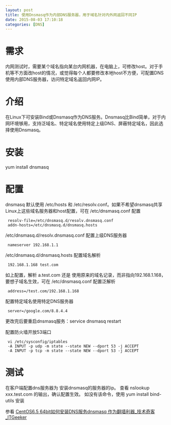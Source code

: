 ```yaml
---
layout: post
title: 使用Dnsmasq作为内部DNS服务器，用于域名针对内外网返回不同IP
date: 2015-08-03 17:10:18
categories: [DNS]
---
```

# 需求
内网测试时，需要某个域名指向某台内网机器，在电脑上，可修改host。对于手机等不方面改host的情况，或觉得每个人都要修改本地host不方便，可配置DNS使用内部DNS服务器，访问特定域名返回内网IP。

# 介绍
在Linux下可安装Bind或Dnsmasq作为DNS服务。Dnsmasq比Bind简单，对于内网环境够用，支持泛域名、特定域名使用特定上级DNS、屏蔽特定域名，因此选择使用Dnsmasq。

# 安装
yum install dnsmasq

# 配置
dnsmasq 默认使用 /etc/hosts 和 /etc/resolv.conf。如果不希望dnsmasq共享Linux上这些域名服务器和host配置，可在 /etc/dnsmasq.conf 配置

     resolv-file=/etc/dnsmasq.d/resolv.dnsmasq.conf
     addn-hosts=/etc/dnsmasq.d/dnsmasq.hosts

/etc/dnsmasq.d/resolv.dnsmasq.conf 配置上级DNS服务器

     nameserver 192.168.1.1
     
/etc/dnsmasq.d/dnsmasq.hosts 配置域名解析

     192.168.1.168 test.com

如上配置，解析 a.test.com 还是 使用原来的域名记录，而非指向192.168.1.168，要想子域名生效，可在 /etc/dnsmasq.conf 配置泛解析

     address=/test.com/192.168.1.168

配置特定域名使用特定DNS服务器

     server=/google.com/8.8.4.4

更改完后要重启dnsmasq服务：service dnsmasq restart

配置防火墙开放53端口

     vi /etc/sysconfig/iptables
     -A INPUT -p udp -m state --state NEW --dport 53 -j ACCEPT
     -A INPUT -p tcp -m state --state NEW --dport 53 -j ACCEPT

# 测试
在客户端配置dns服务器为 安装dnsmasq的服务器的ip。
查看 nslookup xxx.test.com 的输出，确认配置生效。
如没有该命令，使用 yum install bind-utils 安装

参看 [CentOS6.5 64bit如何安装DNS服务dnsmasq 作为翻墙利器_技术奇客_ITGeeker](http://itgeeker.net/centos6-5-64bit-how-to-install-dnsmasq-broken-gwf/)
